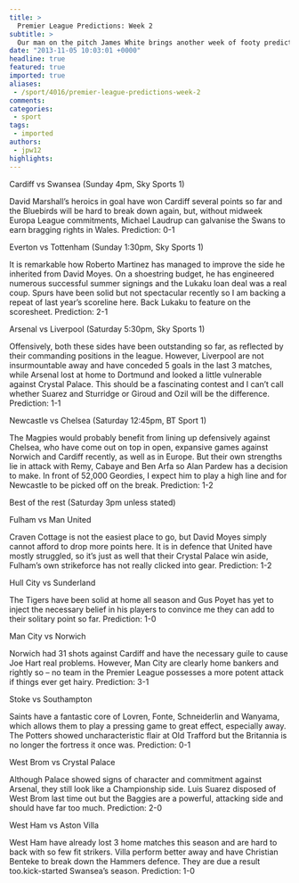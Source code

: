 ```yaml
---
title: >
  Premier League Predictions: Week 2
subtitle: >
  Our man on the pitch James White brings another week of footy predictions.
date: "2013-11-05 10:03:01 +0000"
headline: true
featured: true
imported: true
aliases:
 - /sport/4016/premier-league-predictions-week-2
comments:
categories:
 - sport
tags:
 - imported
authors:
 - jpw12
highlights:
---
```


Cardiff vs Swansea
 (Sunday 4pm, Sky Sports 1)

David Marshall’s heroics in goal have won Cardiff several points so far and the Bluebirds will be hard to break down again, but, without midweek Europa League commitments, Michael Laudrup can galvanise the Swans to earn bragging rights in Wales.
 Prediction: 0-1

Everton vs Tottenham
 (Sunday 1:30pm, Sky Sports 1)

It is remarkable how Roberto Martinez has managed to improve the side he inherited from David Moyes. On a shoestring budget, he has engineered numerous successful summer signings and the Lukaku loan deal was a real coup. Spurs have been solid but not spectacular recently so I am backing a repeat of last year’s scoreline here. Back Lukaku to feature on the scoresheet.
 Prediction: 2-1

Arsenal vs Liverpool
 (Saturday 5:30pm, Sky Sports 1)

Offensively, both these sides have been outstanding so far, as reflected by their commanding positions in the league. However, Liverpool are not insurmountable away and have conceded 5 goals in the last 3 matches, while Arsenal lost at home to Dortmund and looked a little vulnerable against Crystal Palace. This should be a fascinating contest and I can’t call whether Suarez and Sturridge or Giroud and Ozil will be the difference.
 Prediction: 1-1

Newcastle vs Chelsea
 (Saturday 12:45pm, BT Sport 1)

The Magpies would probably benefit from lining up defensively against Chelsea, who have come out on top in open, expansive games against Norwich and Cardiff recently, as well as in Europe. But their own strengths lie in attack with Remy, Cabaye and Ben Arfa so Alan Pardew has a decision to make. In front of 52,000 Geordies, I expect him to play a high line and for Newcastle to be picked off on the break.
 Prediction: 1-2

Best of the rest
 (Saturday 3pm unless stated)

Fulham vs Man United

Craven Cottage is not the easiest place to go, but David Moyes simply cannot afford to drop more points here. It is in defence that United have mostly struggled, so it’s just as well that their Crystal Palace win aside, Fulham’s own strikeforce has not really clicked into gear.
 Prediction: 1-2

Hull City vs Sunderland

The Tigers have been solid at home all season and Gus Poyet has yet to inject the necessary belief in his players to convince me they can add to their solitary point so far.
 Prediction: 1-0

Man City vs Norwich

 Norwich had 31 shots against Cardiff and have the necessary guile to cause Joe Hart real problems. However, Man City are clearly home bankers and rightly so – no team in the Premier League possesses a more potent attack if things ever get hairy.
 Prediction: 3-1

Stoke vs Southampton

Saints have a fantastic core of Lovren, Fonte, Schneiderlin and Wanyama, which allows them to play a pressing game to great effect, especially away. The Potters showed uncharacteristic flair at Old Trafford but the Britannia is no longer the fortress it once was.
 Prediction: 0-1

West Brom vs Crystal Palace

Although Palace showed signs of character and commitment against Arsenal, they still look like a Championship side. Luis Suarez disposed of West Brom last time out but the Baggies are a powerful, attacking side and should have far too much.
 Prediction: 2-0

West Ham vs Aston Villa

West Ham have already lost 3 home matches this season and are hard to back with so few fit strikers. Villa perform better away and have Christian Benteke to break down the Hammers defence. They are due a result too.kick-started Swansea’s season.
 Prediction: 1-0
